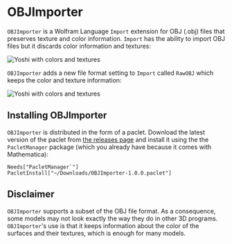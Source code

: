 # OBJImporter
`OBJImporter` is a Wolfram Language `Import` extension for OBJ (.obj) files that preserves texture and color information. `Import` has the ability to import OBJ files but it discards color information and textures:

<img src="https://i.imgur.com/pFXEBRe.png" alt="Yoshi with colors and textures" />

`OBJImporter` adds a new file format setting to `Import` called `RawOBJ` which keeps the color and texture information:

<img src="https://i.imgur.com/pSmO5ai.png" alt="Yoshi with colors and textures" />

## Installing OBJImporter
`OBJImporter` is distributed in the form of a paclet. Download the latest version of the paclet from [the releases page](https://github.com/cekdahl/OBJImporter/releases) and install it using the the `PacletManager` package (which you already have because it comes with Mathematica):

    Needs["PacletManager`"]
    PacletInstall["~/Downloads/OBJImporter-1.0.0.paclet"]
    
## Disclaimer
`OBJImporter` supports a subset of the OBJ file format. As a consequence, some models may not look exactly the way they do in other 3D programs. `OBJImporter`'s use is that it keeps information about the color of the surfaces and their textures, which is enough for many models.
